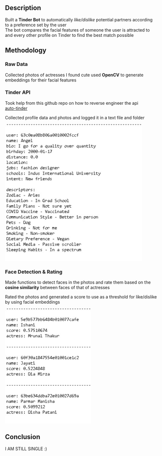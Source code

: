 ## Description
Built a **Tinder Bot** to automatically *like/dislike* potential partners according to a preference set by the user\
The bot compares the facial features of someone the user is attracted to and every other profile on Tinder to find the best match possible



## Methodology
### Raw Data
Collected photos of actresses I found cute used **OpenCV** to generate embeddings for their facial features

### Tinder API
Took help from this github repo on how to reverse engineer the api\
[auto-tinder](https://github.com/joelbarmettlerUZH/auto-tinder)

Collected profile data and photos and logged it in a text file and folder

![logs](https://github.com/subhashishansda4/Tinder-Bot/blob/main/misc/logs.jpg)

### Face Detection & Rating
Made functions to detect faces in the photos and rate them based on the **cosine similarity** between faces of that of actresses

Rated the photos and generated a score to use as a threshold for like/dislike by using facial embeddings

![likes](https://github.com/subhashishansda4/Tinder-Bot/blob/main/misc/likes.jpg)

## Conclusion
I AM STILL SINGLE :)